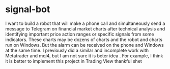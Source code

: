 # signal-bot
I want to build a robot that will make a phone call and simultaneously send a message to Telegram on financial market charts after technical analysis and identifying important price action ranges or specific signals from some indicators. These charts may be dozens of charts and the robot and charts run on Windows. But the alarm can be received on the phone and Windows at the same time. I previously did a similar and incomplete work with Metatrader and mql4, but I am not sure it is beter idea .
For example, I think it is better to implement this project in Trading View
thankful
shet

